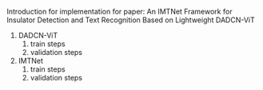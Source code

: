 Introduction for implementation for paper: An IMTNet Framework for Insulator Detection and Text Recognition Based on Lightweight DADCN-ViT
1. DADCN-ViT
   1. train steps
   2. validation steps
2. IMTNet
   1. train steps
   2. validation steps